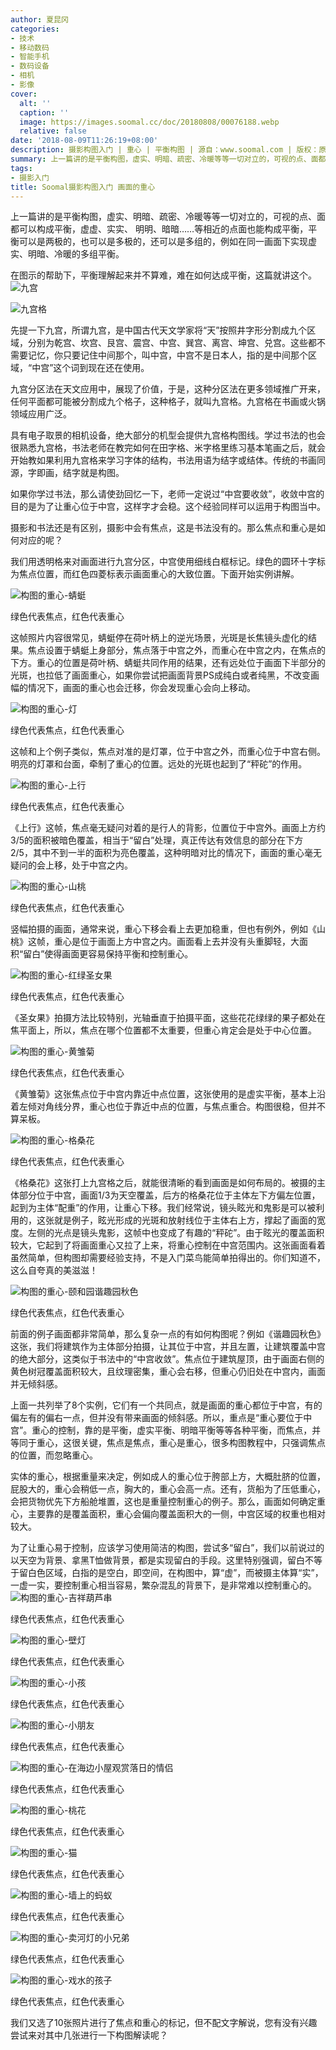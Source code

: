 ```yaml
---
author: 夏昆冈
categories:
- 技术
- 移动数码
- 智能手机
- 数码设备
- 相机
- 影像
cover:
  alt: ''
  caption: ''
  image: https://images.soomal.cc/doc/20180808/00076188.webp
  relative: false
date: '2018-08-09T11:26:19+08:00'
description: 摄影构图入门 | 重心 | 平衡构图 | 源自：www.soomal.com | 版权：原创 |  平均/总评分：09.82/373
summary: 上一篇讲的是平衡构图，虚实、明暗、疏密、冷暖等等一切对立的，可视的点、面都可以构成平衡，虚虚、实实、 明明、暗暗……等相近的点面也能构成平衡。平衡理解起来并不算难，难在如何达成平衡，这篇就讲这个
tags:
- 摄影入门
title: Soomal摄影构图入门 画面的重心
---
```


上一篇讲的是平衡构图，虚实、明暗、疏密、冷暖等等一切对立的，可视的点、面都可以构成平衡，虚虚、实实、 明明、暗暗……等相近的点面也能构成平衡，平衡可以是两极的，也可以是多极的，还可以是多组的，例如在同一画面下实现虚实、明暗、冷暖的多组平衡。

在图示的帮助下，平衡理解起来并不算难，难在如何达成平衡，这篇就讲这个。
![九宫](https://images.soomal.cc/doc/20180808/00076185_01.webp)




![九宫格](https://images.soomal.cc/doc/20180808/00076186_01.webp)




先提一下九宫，所谓九宫，是中国古代天文学家将“天”按照井字形分割成九个区域，分别为乾宫、坎宫、艮宫、震宫、中宫、巽宫、离宫、坤宫、兑宫。这些都不需要记忆，你只要记住中间那个，叫中宫，中宫不是日本人，指的是中间那个区域，“中宫”这个词到现在还在使用。

九宫分区法在天文应用中，展现了价值，于是，这种分区法在更多领域推广开来，任何平面都可能被分割成九个格子，这种格子，就叫九宫格。九宫格在书画或火锅领域应用广泛。

具有电子取景的相机设备，绝大部分的机型会提供九宫格构图线。学过书法的也会很熟悉九宫格，书法老师在教完如何在田字格、米字格里练习基本笔画之后，就会开始教如果利用九宫格来学习字体的结构，书法用语为结字或结体。传统的书画同源，字即画，结字就是构图。

如果你学过书法，那么请使劲回忆一下，老师一定说过“中宫要收敛”，收敛中宫的目的是为了让重心位于中宫，这样字才会稳。这个经验同样可以运用于构图当中。

摄影和书法还是有区别，摄影中会有焦点，这是书法没有的。那么焦点和重心是如何对应的呢？

我们用透明格来对画面进行九宫分区，中宫使用细线白框标记。绿色的圆环十字标为焦点位置，而红色四菱标表示画面重心的大致位置。下面开始实例讲解。

![构图的重心-蜻蜓](https://images.soomal.cc/doc/20180808/00076187.webp)

绿色代表焦点，红色代表重心


这帧照片内容很常见，蜻蜓停在荷叶柄上的逆光场景，光斑是长焦镜头虚化的结果。焦点设置于蜻蜓上身部分，焦点落于中宫之外，而重心在中宫之内，在焦点的下方。重心的位置是荷叶柄、蜻蜓共同作用的结果，还有远处位于画面下半部分的光斑，也拉低了画面重心，如果你尝试把画面背景PS成纯白或者纯黑，不改变画幅的情况下，画面的重心也会迁移，你会发现重心会向上移动。

![构图的重心-灯](https://images.soomal.cc/doc/20180808/00076188.webp)

绿色代表焦点，红色代表重心


这帧和上个例子类似，焦点对准的是灯罩，位于中宫之外，而重心位于中宫右侧。明亮的灯罩和台面，牵制了重心的位置。远处的光斑也起到了“秤砣”的作用。

![构图的重心-上行](https://images.soomal.cc/doc/20180808/00076190.webp)

绿色代表焦点，红色代表重心


《上行》这帧，焦点毫无疑问对着的是行人的背影，位置位于中宫外。画面上方约3/5的面积被暗色覆盖，相当于“留白”处理，真正传达有效信息的部分在下方2/5，其中不到一半的面积为亮色覆盖，这种明暗对比的情况下，画面的重心毫无疑问的会上移，处于中宫之内。

![构图的重心-山桃](https://images.soomal.cc/doc/20180808/00076189.webp)

绿色代表焦点，红色代表重心


竖幅拍摄的画面，通常来说，重心下移会看上去更加稳重，但也有例外，例如《山桃》这帧，重心是位于画面上方中宫之内。画面看上去并没有头重脚轻，大面积“留白”使得画面更容易保持平衡和控制重心。

![构图的重心-红绿圣女果](https://images.soomal.cc/doc/20180808/00076191.webp)

绿色代表焦点，红色代表重心


《圣女果》拍摄方法比较特别，光轴垂直于拍摄平面，这些花花绿绿的果子都处在焦平面上，所以，焦点在哪个位置都不太重要，但重心肯定会是处于中心位置。

![构图的重心-黄雏菊](https://images.soomal.cc/doc/20180808/00076192.webp)

绿色代表焦点，红色代表重心


《黄雏菊》这张焦点位于中宫内靠近中点位置，这张使用的是虚实平衡，基本上沿着左倾对角线分界，重心也位于靠近中点的位置，与焦点重合。构图很稳，但并不算呆板。

![构图的重心-格桑花](https://images.soomal.cc/doc/20180808/00076193.webp)

绿色代表焦点，红色代表重心


《格桑花》这张打上九宫格之后，就能很清晰的看到画面是如何布局的。被摄的主体部分位于中宫，画面1/3为天空覆盖，后方的格桑花位于主体左下方偏左位置，起到为主体“配重”的作用，让重心下移。我们经常说，镜头眩光和鬼影是可以被利用的，这张就是例子，眩光形成的光斑和放射线位于主体右上方，撑起了画面的宽度。左侧的光点是镜头鬼影，这帧中也变成了有趣的“秤砣”。由于眩光的覆盖面积较大，它起到了将画面重心又拉了上来，将重心控制在中宫范围内。这张画面看着虽然简单，但构图却需要经验支持，不是入门菜鸟能简单拍得出的。你们知道不，这么自夸真的美滋滋！

![构图的重心-颐和园谐趣园秋色](https://images.soomal.cc/doc/20180808/00076194.webp)

绿色代表焦点，红色代表重心


前面的例子画面都非常简单，那么复杂一点的有如何构图呢？例如《谐趣园秋色》这张，我们将建筑作为主体部分拍摄，让其位于中宫，并且左置，让建筑覆盖中宫的绝大部分，这类似于书法中的“中宫收敛”。焦点位于建筑屋顶，由于画面右侧的黄色树冠覆盖面积较大，且纹理密集，重心会右移，但重心仍旧处在中宫内，画面并无倾斜感。

上面一共列举了8个实例，它们有一个共同点，就是画面的重心都位于中宫，有的偏左有的偏右一点，但并没有带来画面的倾斜感。所以，重点是“重心要位于中宫”。重心的控制，靠的是平衡，虚实平衡、明暗平衡等等各种平衡，而焦点，并等同于重心，这很关键，焦点是焦点，重心是重心，很多构图教程中，只强调焦点的位置，而忽略重心。

实体的重心，根据重量来决定，例如成人的重心位于胯部上方，大概肚脐的位置，屁股大的，重心会稍低一点，胸大的，重心会高一点。还有，货船为了压低重心，会把货物优先下方船舱堆置，这也是重量控制重心的例子。那么，画面如何确定重心，主要靠的是覆盖面积，重心会偏向覆盖面积大的一侧，中宫区域的权重也相对较大。

为了让重心易于控制，应该学习使用简洁的构图，尝试多“留白”，我们以前说过的以天空为背景、拿黑T恤做背景，都是实现留白的手段。这里特别强调，留白不等于留白色区域，白指的是空白，即空间，在构图中，算“虚”，而被摄主体算“实”，一虚一实，要控制重心相当容易，繁杂混乱的背景下，是非常难以控制重心的。
![构图的重心-吉祥葫芦串](https://images.soomal.cc/doc/20180808/00076195_01.webp)

绿色代表焦点，红色代表重心


![构图的重心-壁灯](https://images.soomal.cc/doc/20180808/00076196_01.webp)

绿色代表焦点，红色代表重心


![构图的重心-小孩](https://images.soomal.cc/doc/20180808/00076197_01.webp)

绿色代表焦点，红色代表重心


![构图的重心-小朋友](https://images.soomal.cc/doc/20180808/00076198_01.webp)

绿色代表焦点，红色代表重心


![构图的重心-在海边小屋观赏落日的情侣](https://images.soomal.cc/doc/20180808/00076199_01.webp)

绿色代表焦点，红色代表重心


![构图的重心-桃花](https://images.soomal.cc/doc/20180808/00076200_01.webp)

绿色代表焦点，红色代表重心


![构图的重心-猫](https://images.soomal.cc/doc/20180808/00076201_01.webp)

绿色代表焦点，红色代表重心


![构图的重心-墙上的蚂蚁](https://images.soomal.cc/doc/20180808/00076202_01.webp)

绿色代表焦点，红色代表重心


![构图的重心-卖河灯的小兄弟](https://images.soomal.cc/doc/20180808/00076203_01.webp)

绿色代表焦点，红色代表重心


![构图的重心-戏水的孩子](https://images.soomal.cc/doc/20180808/00076204_01.webp)

绿色代表焦点，红色代表重心


我们又选了10张照片进行了焦点和重心的标记，但不配文字解说，您有没有兴趣尝试来对其中几张进行一下构图解读呢？